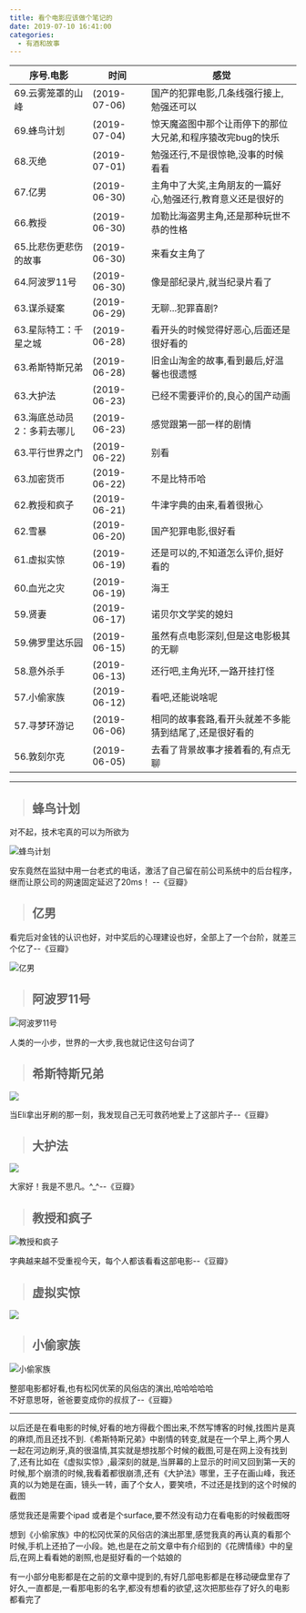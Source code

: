 ```yaml
---
title: 看个电影应该做个笔记的
date: 2019-07-10 16:41:00
categories:
  - 有酒和故事
---
```


序号.电影| 时间|感觉
---|---|---
69.云雾笼罩的山峰|(2019-07-06)    | 国产的犯罪电影,几条线强行接上,勉强还可以
69.蜂鸟计划|(2019-07-04)  | 惊天魔盗图中那个让雨停下的那位大兄弟,和程序猿改完bug的快乐
68.灭绝|(2019-07-01)  | 勉强还行,不是很惊艳,没事的时候看看
67.亿男|(2019-06-30)  | 主角中了大奖,主角朋友的一篇好心,勉强还行,教育意义还是很好的
66.教授|(2019-06-30)  | 加勒比海盗男主角,还是那种玩世不恭的性格
65.比悲伤更悲伤的故事|(2019-06-30)  |来看女主角了 
64.阿波罗11号|(2019-06-30)  | 像是部纪录片,就当纪录片看了
63.谋杀疑案|(2019-06-29)  | 无聊...犯罪喜剧?
63.星际特工：千星之城|(2019-06-28)  | 看开头的时候觉得好恶心,后面还是很好看的
63.希斯特斯兄弟|(2019-06-28)  | 旧金山淘金的故事,看到最后,好温馨也很遗憾
63.大护法|(2019-06-23)  | 已经不需要评价的,良心的国产动画
63.海底总动员2：多莉去哪儿|(2019-06-23)  |感觉跟第一部一样的剧情
63.平行世界之门|(2019-06-22)  | 别看
63.加密货币|(2019-06-22)  | 不是比特币哈
62.教授和疯子|(2019-06-21)  | 牛津字典的由来,看着很揪心
62.雪暴|(2019-06-20)  | 国产犯罪电影,很好看
61.虚拟实惊|(2019-06-19)  | 还是可以的,不知道怎么评价,挺好看的
60.血光之灾|(2019-06-19)  | 海王
59.贤妻|(2019-06-17)  | 诺贝尔文学奖的媳妇
59.佛罗里达乐园|(2019-06-15)    | 虽然有点电影深刻,但是这电影极其的无聊
58.意外杀手|(2019-06-13)  | 还行吧,主角光环,一路开挂打怪
57.小偷家族|(2019-06-12)  | 看吧,还能说啥呢
57.寻梦环游记|(2019-06-06) | 相同的故事套路,看开头就差不多能猜到结尾了,还是很好看的
56.敦刻尔克|(2019-06-05)  |去看了背景故事才接着看的,有点无聊

<!-- more -->

---

> ## 蜂鸟计划
对不起，技术宅真的可以为所欲为

![蜂鸟计划](https://cdn.jsdelivr.net/gh/YangAnLin/images/copy_20201213152239.jpeg)

安东竟然在监狱中用一台老式的电话，激活了自己留在前公司系统中的后台程序，继而让原公司的网速固定延迟了20ms！
--《豆瓣》

> ## 亿男

看完后对金钱的认识也好，对中奖后的心理建设也好，全部上了一个台阶，就差三个亿了--《豆瓣》

![亿男](https://cdn.jsdelivr.net/gh/YangAnLin/images/copy_20201213152249.png)


> ## 阿波罗11号

![阿波罗11号](https://cdn.jsdelivr.net/gh/YangAnLin/images/copy_20201213152300.jpeg)

人类的一小步，世界的一大步,我也就记住这句台词了

> ## 希斯特斯兄弟

![](https://cdn.jsdelivr.net/gh/YangAnLin/images/copy_20201213152310.jpeg)

当Eli拿出牙刷的那一刻，我发现自己无可救药地爱上了这部片子--《豆瓣》

> ## 大护法

![](https://cdn.jsdelivr.net/gh/YangAnLin/images/copy_20201213152322.png)

大家好！我是不思凡。^_^--《豆瓣》

> ## 教授和疯子

![教授和疯子](https://cdn.jsdelivr.net/gh/YangAnLin/images/copy_20201213152333.jpeg)

字典越来越不受重视今天，每个人都该看看这部电影--《豆瓣》


> ## 虚拟实惊

![](https://cdn.jsdelivr.net/gh/YangAnLin/images/copy_20201213152342.jpeg)

> ## 小偷家族

![小偷家族](https://cdn.jsdelivr.net/gh/YangAnLin/images/copy_20201213152352.jpeg)

整部电影都好看,也有松冈优茉的风俗店的演出,哈哈哈哈哈  
不好意思呀，爸爸要变成你的叔叔了--《豆瓣》

---
以后还是在看电影的时候,好看的地方得截个图出来,不然写博客的时候,找图片是真的麻烦,而且还找不到.《希斯特斯兄弟》中剧情的转变,就是在一个早上,两个男人一起在河边刷牙,真的很温情,其实就是想找那个时候的截图,可是在网上没有找到了,还有比如在《虚拟实惊》,最深刻的就是,当屏幕的上显示的时间又回到第一天的时候,那个崩溃的时候,我看着都很崩溃,还有《大护法》哪里，王子在画山峰，我还真的以为她是在画，镜头一转，画了个女人，要笑喷，不过还是找到的这个时候的截图

感觉我还是需要个ipad 或者是个surface,要不然没有动力在看电影的时候截图呀

想到《小偷家族》中的松冈优茉的风俗店的演出那里,感觉我真的再认真的看那个时候,手机上还拍了一小段。她,也是在之前文章中有介绍到的《花牌情缘》中的皇后,在网上看看她的剧照,也是挺好看的一个姑娘的

有一小部分电影都是在之前的文章中提到的,有好几部电影都是在移动硬盘里存了好久,一直都是,一看那电影的名字,都没有想看的欲望,这次把那些存了好久的电影都看完了
